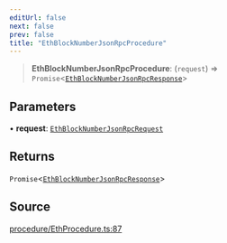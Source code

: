 ```yaml
---
editUrl: false
next: false
prev: false
title: "EthBlockNumberJsonRpcProcedure"
---
```


> **EthBlockNumberJsonRpcProcedure**: (`request`) => `Promise`\<[`EthBlockNumberJsonRpcResponse`](/reference/tevm/procedures-types/type-aliases/ethblocknumberjsonrpcresponse/)\>

## Parameters

• **request**: [`EthBlockNumberJsonRpcRequest`](/reference/tevm/procedures-types/type-aliases/ethblocknumberjsonrpcrequest/)

## Returns

`Promise`\<[`EthBlockNumberJsonRpcResponse`](/reference/tevm/procedures-types/type-aliases/ethblocknumberjsonrpcresponse/)\>

## Source

[procedure/EthProcedure.ts:87](https://github.com/evmts/tevm-monorepo/blob/main/packages/procedures-types/src/procedure/EthProcedure.ts#L87)
